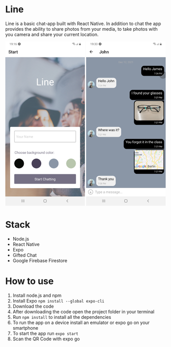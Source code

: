 <h1>Line</h1>

Line is a basic chat-app built with React Native. In addition to chat the app provides the ability to share photos from your media, to take photos with you camera and share your current location.

<img width="250" heigth="500" src="./assets/readme.jpg">
<img width="250" heigth="500" src="./assets/readmee.jpg">


<h1>Stack</h1>

- Node.js
- React Native
- Expo
- Gifted Chat
- Google Firebase Firestore

<h1>How to use</h1>

1. Install node.js and npm
2. Install Expo `npm install --global expo-cli`
3. Download the code
4. After downloading the code open the project folder in your terminal
5. Run `npm install` to install all the dependencies
6. To run the app on a device install an emulator or expo go on your smartphone
7. To start the app run `expo start`
8. Scan the QR Code with expo go